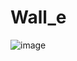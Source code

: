 # Wall_e
![image](https://scontent-cai1-1.xx.fbcdn.net/v/t1.0-9/11891012_1220056084686508_804470562908815977_n.jpg?oh=cab5c1809c23d9e7c4807ac34d9e5f3f&oe=598C0A49)
